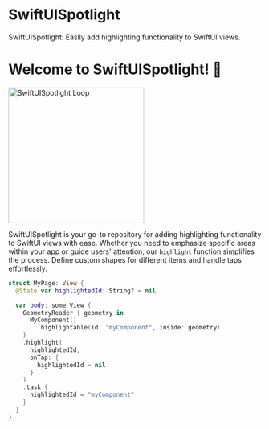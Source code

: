 # SwiftUISpotlight
SwiftUISpotlight: Easily add highlighting functionality to SwiftUI views.

# Welcome to SwiftUISpotlight! 🌟

<img src="https://github.com/nicodioso/SwiftUISpotlight/assets/40595899/e1f6411e-dd79-4136-b08b-4e429753fa55" alt="SwiftUISpotlight Loop" width="270">

SwiftUISpotlight is your go-to repository for adding highlighting functionality to SwiftUI views with ease. Whether you need to emphasize specific areas within your app or guide users' attention, our `highlight` function simplifies the process. Define custom shapes for different items and handle taps effortlessly.

```swift
struct MyPage: View {
  @State var highlightedId: String? = nil

  var body: some View {
    GeometryReader { geometry in
      MyComponent()
        .highlightable(id: "myComponent", inside: geometry)
    }
    .highlight(
      highlightedId,
      onTap: {
        highlightedId = nil
      }
    )
    .task {
      highlightedId = "myComponent"
    }
  }
}
```
